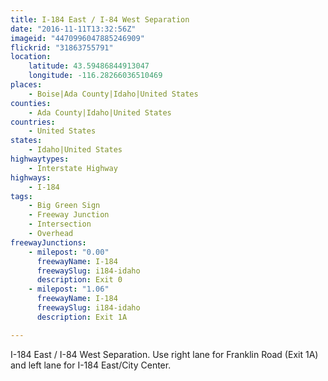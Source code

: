```yaml
---
title: I-184 East / I-84 West Separation
date: "2016-11-11T13:32:56Z"
imageid: "4470996047885246909"
flickrid: "31863755791"
location:
    latitude: 43.59486844913047
    longitude: -116.28266036510469
places:
    - Boise|Ada County|Idaho|United States
counties:
    - Ada County|Idaho|United States
countries:
    - United States
states:
    - Idaho|United States
highwaytypes:
    - Interstate Highway
highways:
    - I-184
tags:
    - Big Green Sign
    - Freeway Junction
    - Intersection
    - Overhead
freewayJunctions:
    - milepost: "0.00"
      freewayName: I-184
      freewaySlug: i184-idaho
      description: Exit 0
    - milepost: "1.06"
      freewayName: I-184
      freewaySlug: i184-idaho
      description: Exit 1A

---
```

I-184 East / I-84 West Separation.  Use right lane for Franklin Road (Exit 1A) and left lane for I-184 East/City Center.